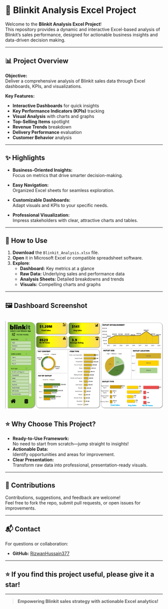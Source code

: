 # 🚀 **Blinkit Analysis Excel Project**

Welcome to the **Blinkit Analysis Excel Project**!  
This repository provides a dynamic and interactive Excel-based analysis of Blinkit’s sales performance, designed for actionable business insights and data-driven decision making.

---

## 📊 **Project Overview**

**Objective:**  
Deliver a comprehensive analysis of Blinkit sales data through Excel dashboards, KPIs, and visualizations.

**Key Features:**  
- **Interactive Dashboards** for quick insights  
- **Key Performance Indicators (KPIs)** tracking  
- **Visual Analysis** with charts and graphs  
- **Top-Selling Items** spotlight  
- **Revenue Trends** breakdown  
- **Delivery Performance** evaluation  
- **Customer Behavior** analysis

---

## ✨ **Highlights**

- **Business-Oriented Insights:**  
  Focus on metrics that drive smarter decision-making.

- **Easy Navigation:**  
  Organized Excel sheets for seamless exploration.

- **Customizable Dashboards:**  
  Adapt visuals and KPIs to your specific needs.

- **Professional Visualization:**  
  Impress stakeholders with clear, attractive charts and tables.

---

## 📝 **How to Use**

1. **Download** the `Blinkit_Analysis.xlsx` file.
2. **Open** it in Microsoft Excel or compatible spreadsheet software.
3. **Explore**:
    - **Dashboard:** Key metrics at a glance
    - **Raw Data:** Underlying sales and performance data
    - **Analysis Sheets:** Detailed breakdowns and trends
    - **Visuals:** Compelling charts and graphs

---

## 🖼️ **Dashboard Screenshot**

![Dashboard Screenshot](https://github.com/RizwanHussain377/Blinkit-Analysis_Excel-Project/blob/main/Blinkit%20Grocery%20Screenshot.png)
---

## ⭐ **Why Choose This Project?**

- **Ready-to-Use Framework:**  
  No need to start from scratch—jump straight to insights!
- **Actionable Data:**  
  Identify opportunities and areas for improvement.
- **Clear Presentation:**  
  Transform raw data into professional, presentation-ready visuals.

---

## 🤝 **Contributions**

Contributions, suggestions, and feedback are welcome!  
Feel free to fork the repo, submit pull requests, or open issues for improvements.

---

## 📬 **Contact**

For questions or collaboration:  
- **GitHub:** [RizwanHussain377](https://github.com/RizwanHussain377)

---

## ⭐ If you find this project useful, please give it a star!

---

> **Empowering Blinkit sales strategy with actionable Excel analytics!**
